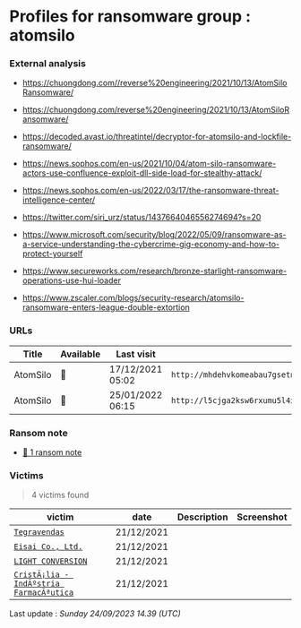 # Profiles for ransomware group : **atomsilo**


> 

### External analysis
- https://chuongdong.com//reverse%20engineering/2021/10/13/AtomSiloRansomware/

- https://chuongdong.com/reverse%20engineering/2021/10/13/AtomSiloRansomware/

- https://decoded.avast.io/threatintel/decryptor-for-atomsilo-and-lockfile-ransomware/

- https://news.sophos.com/en-us/2021/10/04/atom-silo-ransomware-actors-use-confluence-exploit-dll-side-load-for-stealthy-attack/

- https://news.sophos.com/en-us/2022/03/17/the-ransomware-threat-intelligence-center/

- https://twitter.com/siri_urz/status/1437664046556274694?s=20

- https://www.microsoft.com/security/blog/2022/05/09/ransomware-as-a-service-understanding-the-cybercrime-gig-economy-and-how-to-protect-yourself

- https://www.secureworks.com/research/bronze-starlight-ransomware-operations-use-hui-loader

- https://www.zscaler.com/blogs/security-research/atomsilo-ransomware-enters-league-double-extortion

### URLs
| Title | Available | Last visit | fqdn | Screenshot 
|---|---|---|---|---|
| AtomSilo | 🔴 | 17/12/2021 05:02 | `http://mhdehvkomeabau7gsetnsrhkfign4jgnx3wajth5yb5h6kvzbd72wlqd.onion` | ❌ | 
| AtomSilo | 🔴 | 25/01/2022 06:15 | `http://l5cjga2ksw6rxumu5l4xxn3cmahhi2irkbwg3amx6ajroyfmfgpfllid.onion` | ❌ | 


### Ransom note
* [📝 1 ransom note](notes/atomsilo)

### Victims

> 4 victims found

| victim | date | Description | Screenshot | 
|---|---|---|---|
| [`Tegravendas`](https://google.com/search?q=Tegravendas) | 21/12/2021 |   |   |
| [`Eisai Co., Ltd.`](https://google.com/search?q=Eisai+Co.%2C+Ltd.) | 21/12/2021 |   |   |
| [`LIGHT CONVERSION`](https://google.com/search?q=LIGHT+CONVERSION) | 21/12/2021 |   |   |
| [`CristÃ¡lia - IndÃºstria FarmacÃªutica`](https://google.com/search?q=Crist%C3%83%C2%A1lia+-+Ind%C3%83%C2%BAstria+Farmac%C3%83%C2%AAutica) | 21/12/2021 |   |   |



Last update : _Sunday 24/09/2023 14.39 (UTC)_
